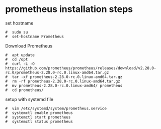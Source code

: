 # prometheus installation steps

set hostname
```
#  sudo su
#  set-hostname Prometheus
```
Download Prometheus
```
#  apt update
#  cd /opt
#  curl -L -O https://github.com/prometheus/prometheus/releases/download/v2.28.0-rc.0/prometheus-2.28.0-rc.0.linux-amd64.tar.gz
#  tar -xf prometheus-2.28.0-rc.0.linux-amd64.tar.gz
#  rm -rf prometheus-2.28.0-rc.0.linux-amd64.tar.gz
#  mv prometheus-2.28.0-rc.0.linux-amd64/ prometheus
#  cd prometheus/
```
setup with systemd file
```
#  vim /etc/systemd/system/prometheus.service
#  systemctl enable prometheus
#  systemctl start prometheus
#  systemctl status prometheus
```
